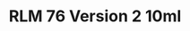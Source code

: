---
layout: product
title: "RLM 76 Version 2 10ml"
price: "330" 
desc: "Acrylic Laquer 10mL"
img_path: "/assets/img/RC321.webp"
brand: "AK "
available: false
special_offer: false
new: false
soon: false
cat: "020000"
subcat: "020200"
subsubcat: "020201"
sifra: "RC321"
popular: false
---